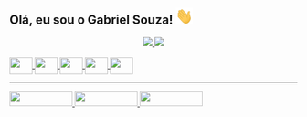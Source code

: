 ## Olá, eu sou o Gabriel Souza! <img src="https://raw.githubusercontent.com/ABSphreak/ABSphreak/master/gifs/Hi.gif" width="30px"> 



<div align="center">
  <a href="https://github.com/Gabriel-283">
  <img height="165em" src="https://github-readme-stats.vercel.app/api?username=Gabriel-283&show_icons=true&theme=github_dark&include_all_commits=true&count_private=true"/>
  <img height="165em" src="https://github-readme-stats.vercel.app/api/top-langs/?username=Gabriel-283&layout=compact&langs_count=7&theme=github_dark&"/>
</div> 
  <div style="display: inline_block"><br>
  <img align="center" height="30" width="40" src="https://cdn.jsdelivr.net/gh/devicons/devicon/icons/csharp/csharp-original.svg">
  <img align="center" height="30" width="40" src="https://cdn.jsdelivr.net/gh/devicons/devicon/icons/javascript/javascript-original.svg">
  <img align="center" height="30" width="40" src="https://cdn.jsdelivr.net/gh/devicons/devicon/icons/react/react-original.svg">
  <img align="center" height="30" width="40" src="https://cdn.jsdelivr.net/gh/devicons/devicon/icons/html5/html5-original.svg">
  <img align="center" height="30" width="40" src="https://cdn.jsdelivr.net/gh/devicons/devicon/icons/css3/css3-original.svg">

</div>
<hr>
  
<div>

  <a href="https://www.linkedin.com/in/gabriel-bernardo-de-souza-6a48ba20a" target="_blank">
  <img src="https://img.shields.io/badge/LinkedIn-0077B5?style=for-the-badge&logo=linkedin&logoColor=white" width = "110" height = "27">
  </a>

  <a href="https://api.whatsapp.com/send?phone=+5511933116705" target="_blank">
  <img src="https://img.shields.io/badge/WhatsApp-25D366?style=for-the-badge&logo=whatsapp&logoColor=white" width = "110" height = "27">
  </a>

  <a href="mailto:ybernardogabriel334@gmail.com?subject=Hello" target="_blank">
  <img src="https://img.shields.io/badge/Gmail-D14836?style=for-the-badge&logo=gmail&logoColor=white" width="110" height = "27">
  </a>
</div>
